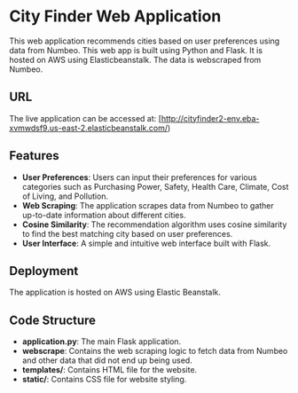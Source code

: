 # City Finder Web Application

This web application recommends cities based on user preferences using data from Numbeo. This web app is built using Python and Flask. It is hosted on AWS using Elasticbeanstalk. The data is webscraped from Numbeo.

## URL

The live application can be accessed at: [http://cityfinder2-env.eba-xvmwdsf9.us-east-2.elasticbeanstalk.com/)

## Features

- **User Preferences**: Users can input their preferences for various categories such as Purchasing Power, Safety, Health Care, Climate, Cost of Living, and Pollution.
- **Web Scraping**: The application scrapes data from Numbeo to gather up-to-date information about different cities.
- **Cosine Similarity**: The recommendation algorithm uses cosine similarity to find the best matching city based on user preferences.
- **User Interface**: A simple and intuitive web interface built with Flask.

## Deployment

The application is hosted on AWS using Elastic Beanstalk.

## Code Structure

- **application.py**: The main Flask application.
- **webscrape**: Contains the web scraping logic to fetch data from Numbeo and other data that did not end up being used.
- **templates/**: Contains HTML file for the website.
- **static/**: Contains CSS file for website styling.
